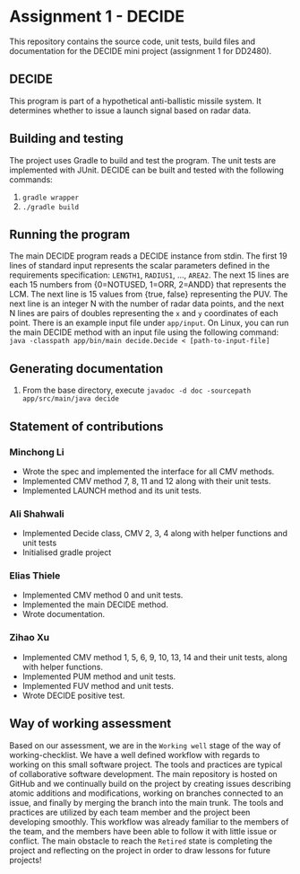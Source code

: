 # Assignment 1 - DECIDE

This repository contains the source code, unit tests, build files and documentation for the DECIDE mini project (assignment 1 for DD2480).

## DECIDE

This program is part of a hypothetical anti-ballistic missile system. It determines whether to issue a launch signal based on radar data.

## Building and testing

The project uses Gradle to build and test the program. The unit tests are implemented with JUnit. DECIDE can be built and tested with the following commands:

1. `gradle wrapper`
2. `./gradle build`

## Running the program

The main DECIDE program reads a DECIDE instance from stdin. The first 19 lines of standard input represents the scalar parameters defined in the requirements specification: `LENGTH1`, `RADIUS1`, ..., `AREA2`. The next 15 lines are each 15 numbers from {0=NOTUSED, 1=ORR, 2=ANDD} that represents the LCM. The next line is 15 values from {true, false} representing the PUV. The next line is an integer N with the number of radar data points, and the next N lines are pairs of doubles representing the `x` and `y` coordinates of each point. There is an example input file under `app/input`. On Linux, you can run the main DECIDE method with an input file using the following command: 
`java -classpath app/bin/main decide.Decide < [path-to-input-file]`

## Generating documentation

1. From the base directory, execute `javadoc -d doc -sourcepath app/src/main/java decide`

## Statement of contributions

### Minchong Li

* Wrote the spec and implemented the interface for all CMV methods.
* Implemented CMV method 7, 8, 11 and 12 along with their unit tests.
* Implemented LAUNCH method and its unit tests.

### Ali Shahwali

* Implemented Decide class, CMV 2, 3, 4 along with helper functions and unit tests
* Initialised gradle project

### Elias Thiele

* Implemented CMV method 0 and unit tests.
* Implemented the main DECIDE method.
* Wrote documentation.

### Zihao Xu

* Implemented CMV method 1, 5, 6, 9, 10, 13, 14 and their unit tests, along with helper functions.
* Implemented PUM method and unit tests.
* Implemented FUV method and unit tests.
* Wrote DECIDE positive test.

## Way of working assessment

Based on our assessment, we are in the `Working well` stage of the way of working-checklist. We have a well defined workflow with regards to working on this small software project. The tools and practices are typical of collaborative software development. The main repository is hosted on GitHub and we continually build on the project by creating issues describing atomic additions and modifications, working on branches connected to an issue, and finally by merging the branch into the main trunk. The tools and practices are utilized by each team member and the project been developing smoothly. This workflow was already familiar to the members of the team, and the members have been able to follow it with little issue or conflict. The main obstacle to reach the `Retired` state is completing the project and reflecting on the project in order to draw lessons for future projects!